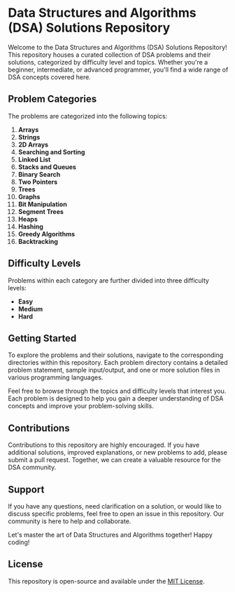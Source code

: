 # Data Structures and Algorithms (DSA) Solutions Repository

Welcome to the Data Structures and Algorithms (DSA) Solutions Repository! This repository houses a curated collection of DSA problems and their solutions, categorized by difficulty level and topics. Whether you're a beginner, intermediate, or advanced programmer, you'll find a wide range of DSA concepts covered here.

## Problem Categories

The problems are categorized into the following topics:

1. **Arrays**
2. **Strings**
3. **2D Arrays**
4. **Searching and Sorting**
5. **Linked List**
6. **Stacks and Queues**
7. **Binary Search**
8. **Two Pointers**
9. **Trees**
10. **Graphs**
11. **Bit Manipulation**
12. **Segment Trees**
13. **Heaps**
14. **Hashing**
15. **Greedy Algorithms**
16. **Backtracking**

## Difficulty Levels

Problems within each category are further divided into three difficulty levels:

- **Easy**
- **Medium**
- **Hard**

## Getting Started

To explore the problems and their solutions, navigate to the corresponding directories within this repository. Each problem directory contains a detailed problem statement, sample input/output, and one or more solution files in various programming languages.

Feel free to browse through the topics and difficulty levels that interest you. Each problem is designed to help you gain a deeper understanding of DSA concepts and improve your problem-solving skills.

## Contributions

Contributions to this repository are highly encouraged. If you have additional solutions, improved explanations, or new problems to add, please submit a pull request. Together, we can create a valuable resource for the DSA community.

## Support

If you have any questions, need clarification on a solution, or would like to discuss specific problems, feel free to open an issue in this repository. Our community is here to help and collaborate.

Let's master the art of Data Structures and Algorithms together! Happy coding!

## License

This repository is open-source and available under the [MIT License](LICENSE).
